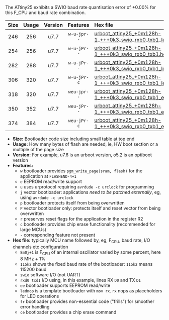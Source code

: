 The ATtiny25 exhibits a SWIO baud rate quantisation error of +0.00% for this F_CPU and baud rate combination.

|Size|Usage|Version|Features|Hex file|
|:-:|:-:|:-:|:-:|:--|
|246|256|u7.7|`w-u-jpr--`|[urboot_attiny25_+0m128h-1_+++0k3_swio_rxb0_txb1_lednop.hex](https://raw.githubusercontent.com/stefanrueger/urboot.hex/main/mcus/attiny25/internal_oscillator/fcpu_+0m128h-1/br_+++0k3/urboot_attiny25_+0m128h-1_+++0k3_swio_rxb0_txb1_lednop.hex)|
|254|256|u7.7|`w-u-jPr--`|[urboot_attiny25_+0m128h-1_+++0k3_swio_rxb0_txb1.hex](https://raw.githubusercontent.com/stefanrueger/urboot.hex/main/mcus/attiny25/internal_oscillator/fcpu_+0m128h-1/br_+++0k3/urboot_attiny25_+0m128h-1_+++0k3_swio_rxb0_txb1.hex)|
|282|288|u7.7|`w-u-jPr--`|[urboot_attiny25_+0m128h-1_+++0k3_swio_rxb0_txb1_lednop_fr.hex](https://raw.githubusercontent.com/stefanrueger/urboot.hex/main/mcus/attiny25/internal_oscillator/fcpu_+0m128h-1/br_+++0k3/urboot_attiny25_+0m128h-1_+++0k3_swio_rxb0_txb1_lednop_fr.hex)|
|306|320|u7.7|`w-u-jPr-c`|[urboot_attiny25_+0m128h-1_+++0k3_swio_rxb0_txb1_lednop_fr_ce.hex](https://raw.githubusercontent.com/stefanrueger/urboot.hex/main/mcus/attiny25/internal_oscillator/fcpu_+0m128h-1/br_+++0k3/urboot_attiny25_+0m128h-1_+++0k3_swio_rxb0_txb1_lednop_fr_ce.hex)|
|318|320|u7.7|`weu-jpr--`|[urboot_attiny25_+0m128h-1_+++0k3_swio_rxb0_txb1_ee_lednop.hex](https://raw.githubusercontent.com/stefanrueger/urboot.hex/main/mcus/attiny25/internal_oscillator/fcpu_+0m128h-1/br_+++0k3/urboot_attiny25_+0m128h-1_+++0k3_swio_rxb0_txb1_ee_lednop.hex)|
|350|352|u7.7|`weu-jPr--`|[urboot_attiny25_+0m128h-1_+++0k3_swio_rxb0_txb1_ee_lednop_fr.hex](https://raw.githubusercontent.com/stefanrueger/urboot.hex/main/mcus/attiny25/internal_oscillator/fcpu_+0m128h-1/br_+++0k3/urboot_attiny25_+0m128h-1_+++0k3_swio_rxb0_txb1_ee_lednop_fr.hex)|
|374|384|u7.7|`weu-jPr-c`|[urboot_attiny25_+0m128h-1_+++0k3_swio_rxb0_txb1_ee_lednop_fr_ce.hex](https://raw.githubusercontent.com/stefanrueger/urboot.hex/main/mcus/attiny25/internal_oscillator/fcpu_+0m128h-1/br_+++0k3/urboot_attiny25_+0m128h-1_+++0k3_swio_rxb0_txb1_ee_lednop_fr_ce.hex)|

- **Size:** Bootloader code size including small table at top end
- **Usage:** How many bytes of flash are needed, ie, HW boot section or a multiple of the page size
- **Version:** For example, u7.6 is an urboot version, o5.2 is an optiboot version
- **Features:**
  + `w` bootloader provides `pgm_write_page(sram, flash)` for the application at `FLASHEND-4+1`
  + `e` EEPROM read/write support
  + `u` uses urprotocol requiring `avrdude -c urclock` for programming
  + `j` vector bootloader: applications *need to be patched externally*, eg, using `avrdude -c urclock`
  + `p` bootloader protects itself from being overwritten
  + `P` vector bootloader only: protects itself and reset vector from being overwritten
  + `r` preserves reset flags for the application in the register R2
  + `c` bootloader provides chip erase functionality (recommended for large MCUs)
  + `-` corresponding feature not present
- **Hex file:** typically MCU name followed by, eg, F<sub>CPU</sub>, baud rate, I/O channels etc configuration
  + `8m0j+1` is F<sub>CPU</sub> of an internal oscillator varied by some percent, here 8 MHz + 1%
  + `115k2` shows the fixed baud rate of the bootloader: `115k2` means 115200 baud
  + `swio` software I/O (not UART)
  + `rxd0 txd1` I/O using, in this example, lines RX `D0` and TX `D1`
  + `ee` bootloader supports EEPROM read/write
  + `lednop` is a template bootloader with `mov rx,rx` nops as placeholders for LED operations
  + `fr` bootloader provides non-essential code ("frills") for smoother error handling
  + `ce` bootloader provides a chip erase command
